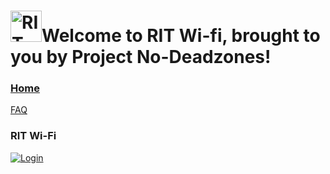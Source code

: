 # <a><img src="https://user-images.githubusercontent.com/69938027/99356802-cae31b80-2878-11eb-8877-af476a9b3638.png" alt="RIT Wi-fi" width="50" height="50" style="margin-bottom:5px">Welcome to RIT Wi-fi, brought to you by Project No-Deadzones!</a>
### [Home](https://theabso.github.io/no-deadzones/)
[FAQ](https://theabso.github.io/no-deadzones/FAQ)




### RIT Wi-Fi
<a href = 'https://theabso.github.io/no-deadzones/login'><img src="https://user-images.githubusercontent.com/69938027/99431667-2218d880-28d9-11eb-8ae5-fec939399f4d.png" alt="Login"></a>
